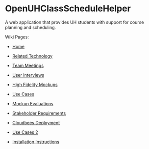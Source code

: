 OpenUHClassScheduleHelper
=========================

A web application that provides UH students with support for course planning and scheduling.

Wiki Pages:
 - [Home](https://github.com/OpenUHClassScheduleHelper/OpenUHClassScheduleHelper/wiki)
 - [Related Technology](https://github.com/OpenUHClassScheduleHelper/OpenUHClassScheduleHelper/wiki/Related-Technology)
 - [Team Meetings](https://github.com/OpenUHClassScheduleHelper/OpenUHClassScheduleHelper/wiki/Team-Meetings)
 - [User Interviews](https://github.com/OpenUHClassScheduleHelper/OpenUHClassScheduleHelper/wiki/User-Interviews)
 - [High Fidelity Mockups](http://openuhclassschedulehelper.github.io/uimockup/)
 - [Use Cases](https://github.com/OpenUHClassScheduleHelper/OpenUHClassScheduleHelper/wiki/Use-Cases)
 - [Mockup Evaluations](https://github.com/OpenUHClassScheduleHelper/OpenUHClassScheduleHelper/wiki/Mockup-Evaluations)
 - [Stakeholder Requirements](https://github.com/OpenUHClassScheduleHelper/OpenUHClassScheduleHelper/wiki/Stakeholder-Requirements)


 - [Cloudbees Deployment](http://uhscheduler.com/)
 - [Use Cases 2](https://github.com/OpenUHClassScheduleHelper/OpenUHClassScheduleHelper/wiki/Use-Cases-2.0)
 - [Installation Instructions](https://github.com/OpenUHClassScheduleHelper/OpenUHClassScheduleHelper/wiki/Installation-Instructions)
